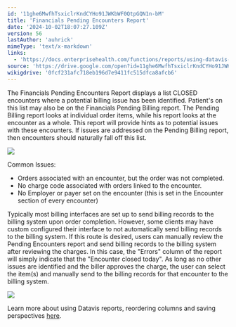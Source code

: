 ```yaml
---
id: '11ghe6MwfhTsxiclrKndCYHo91JWKbWF0QtpGQN1n-bM'
title: 'Financials Pending Encounters Report'
date: '2024-10-02T18:07:27.109Z'
version: 56
lastAuthor: 'auhrick'
mimeType: 'text/x-markdown'
links:
  - 'https://docs.enterprisehealth.com/functions/reports/using-datavis-grids-data-tools/'
source: 'https://drive.google.com/open?id=11ghe6MwfhTsxiclrKndCYHo91JWKbWF0QtpGQN1n-bM'
wikigdrive: '0fcf231afc718eb196d7e9411fc515dfca8afcb6'
---
```

The Financials Pending Encounters Report displays a list CLOSED encounters where a potential billing issue has been identified. Patient's on this list may also be on the Financials Pending Billing report. The Pending Billing report looks at individual order items, while his report looks at the encounter as a whole. This report will provide hints as to potential issues with these encounters.  If issues are addressed on the Pending Billing report, then encounters should naturally fall off this list.

![](../financials-pending-encounters-report.assets/f6f844e989336d60ab53099f5ceb7b5a.png)

Common Issues:

* Orders associated with an encounter, but the order was not completed.
* No charge code associated with orders linked to the encounter.
* No Employer or payer set on the encounter (this is set in the Encounter section of every encounter)

Typically most billing interfaces are set up to send billing records to the billing system upon order completion. However, some clients may have custom configured their interface to not automatically send billing records to the billing system. If this route is desired, users can manually review the Pending Encounters report and send billing records to the billing system after reviewing the charges. In this case, the "Errors" column of the report will simply indicate that the "Encounter closed today". As long as no other issues are identified and the biller approves the charge, the user can select the item(s) and manually send to the billing records for that encounter to the billing system.

![](../financials-pending-encounters-report.assets/e6a56e8646b2e6207ba3e2c4bef3fcbc.png)

Learn more about using Datavis reports, reordering columns and saving perspectives [here](https://docs.enterprisehealth.com/functions/reports/using-datavis-grids-data-tools/).

